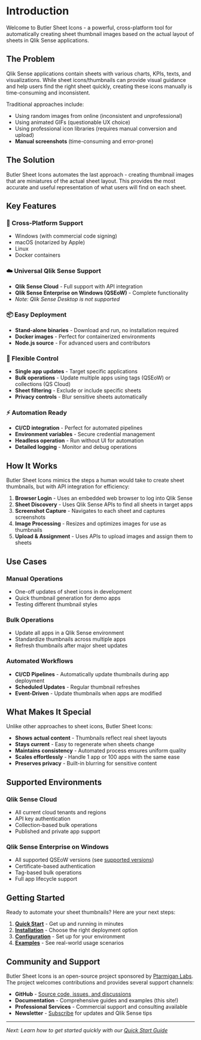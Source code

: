 # Introduction

Welcome to Butler Sheet Icons - a powerful, cross-platform tool for automatically creating sheet thumbnail images based on the actual layout of sheets in Qlik Sense applications.

## The Problem

Qlik Sense applications contain sheets with various charts, KPIs, texts, and visualizations. While sheet icons/thumbnails can provide visual guidance and help users find the right sheet quickly, creating these icons manually is time-consuming and inconsistent.

Traditional approaches include:
- Using random images from online (inconsistent and unprofessional)
- Using animated GIFs (questionable UX choice)
- Using professional icon libraries (requires manual conversion and upload)
- **Manual screenshots** (time-consuming and error-prone)

## The Solution

Butler Sheet Icons automates the last approach - creating thumbnail images that are miniatures of the actual sheet layout. This provides the most accurate and useful representation of what users will find on each sheet.

## Key Features

### 🚀 Cross-Platform Support
- Windows (with commercial code signing)
- macOS (notarized by Apple)
- Linux
- Docker containers

### ☁️ Universal Qlik Sense Support
- **Qlik Sense Cloud** - Full support with API integration
- **Qlik Sense Enterprise on Windows (QSEoW)** - Complete functionality
- *Note: Qlik Sense Desktop is not supported*

### 📦 Easy Deployment
- **Stand-alone binaries** - Download and run, no installation required
- **Docker images** - Perfect for containerized environments
- **Node.js source** - For advanced users and contributors

### 🎯 Flexible Control
- **Single app updates** - Target specific applications
- **Bulk operations** - Update multiple apps using tags (QSEoW) or collections (QS Cloud)
- **Sheet filtering** - Exclude or include specific sheets
- **Privacy controls** - Blur sensitive sheets automatically

### ⚡ Automation Ready
- **CI/CD integration** - Perfect for automated pipelines
- **Environment variables** - Secure credential management
- **Headless operation** - Run without UI for automation
- **Detailed logging** - Monitor and debug operations

## How It Works

Butler Sheet Icons mimics the steps a human would take to create sheet thumbnails, but with API integration for efficiency:

1. **Browser Login** - Uses an embedded web browser to log into Qlik Sense
2. **Sheet Discovery** - Uses Qlik Sense APIs to find all sheets in target apps
3. **Screenshot Capture** - Navigates to each sheet and captures screenshots
4. **Image Processing** - Resizes and optimizes images for use as thumbnails
5. **Upload & Assignment** - Uses APIs to upload images and assign them to sheets

## Use Cases

### Manual Operations
- One-off updates of sheet icons in development
- Quick thumbnail generation for demo apps
- Testing different thumbnail styles

### Bulk Operations
- Update all apps in a Qlik Sense environment
- Standardize thumbnails across multiple apps
- Refresh thumbnails after major sheet updates

### Automated Workflows
- **CI/CD Pipelines** - Automatically update thumbnails during app deployment
- **Scheduled Updates** - Regular thumbnail refreshes
- **Event-Driven** - Update thumbnails when apps are modified

## What Makes It Special

Unlike other approaches to sheet icons, Butler Sheet Icons:

- **Shows actual content** - Thumbnails reflect real sheet layouts
- **Stays current** - Easy to regenerate when sheets change
- **Maintains consistency** - Automated process ensures uniform quality
- **Scales effortlessly** - Handle 1 app or 100 apps with the same ease
- **Preserves privacy** - Built-in blurring for sensitive content

## Supported Environments

### Qlik Sense Cloud
- All current cloud tenants and regions
- API key authentication
- Collection-based bulk operations
- Published and private app support

### Qlik Sense Enterprise on Windows
- All supported QSEoW versions (see [supported versions](/reference/supported-versions))
- Certificate-based authentication
- Tag-based bulk operations
- Full app lifecycle support

## Getting Started

Ready to automate your sheet thumbnails? Here are your next steps:

1. **[Quick Start](/guide/quick-start)** - Get up and running in minutes
2. **[Installation](/guide/installation)** - Choose the right deployment option
3. **[Configuration](/guide/configuration/)** - Set up for your environment
4. **[Examples](/examples/)** - See real-world usage scenarios

## Community and Support

Butler Sheet Icons is an open-source project sponsored by [Ptarmigan Labs](https://ptarmiganlabs.com). The project welcomes contributions and provides several support channels:

- **GitHub** - [Source code, issues, and discussions](https://github.com/ptarmiganlabs/butler-sheet-icons)
- **Documentation** - Comprehensive guides and examples (this site!)
- **Professional Services** - Commercial support and consulting available
- **Newsletter** - [Subscribe](https://ptarmiganlabs.com/#/portal/signup) for updates and Qlik Sense tips

---

*Next: Learn how to get started quickly with our [Quick Start Guide](/guide/quick-start)*